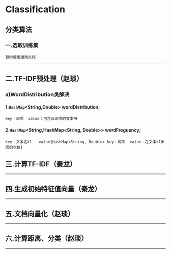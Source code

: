 # Classification
## 分类算法
### 一.选取训练集
	暂时使用搜狗文档
---
## 二.TF-IDF预处理（赵琰）
### a)WordDistribution类解决
#### 1.`HashMap`<String,Double> wordDistribution;  
	key：词项  value：包含该词项的文本书
#### 2.`HashMap`<String,HashMap<String, Double>> wordFreguency;
	key：文本名k1   value{HashMap<String, Double> key：词项  value：在文本k1出现的次数}
## 三.计算TF-IDF（秦龙）
---
## 四.生成初始特征值向量（秦龙）
---
## 五.文档向量化（赵琰）
---
## 六.计算距离、分类（赵琰）
---